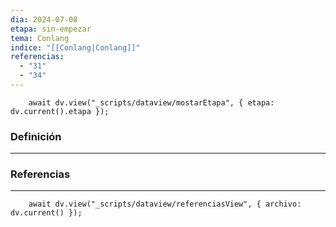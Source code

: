 ```yaml
---
dia: 2024-07-08
etapa: sin-empezar
tema: Conlang
indice: "[[Conlang|Conlang]]"
referencias:
  - "31"
  - "34"
---
```

```dataviewjs
	await dv.view("_scripts/dataview/mostarEtapa", { etapa: dv.current().etapa });
```
### Definición
---




### Referencias
---
```dataviewjs
	await dv.view("_scripts/dataview/referenciasView", { archivo: dv.current() });
```